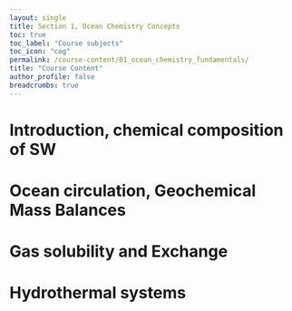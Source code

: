 ```yaml
---
layout: single
title: Section 1, Ocean Chemistry Concepts
toc: true
toc_label: "Course subjects"
toc_icon: "cog"
permalink: /course-content/01_ocean_chemistry_fundamentals/
title: "Course Content"
author_profile: false
breadcrumbs: true
---
```


# Introduction, chemical composition of SW
# Ocean circulation, Geochemical Mass Balances
# Gas solubility and Exchange
# Hydrothermal systems 
